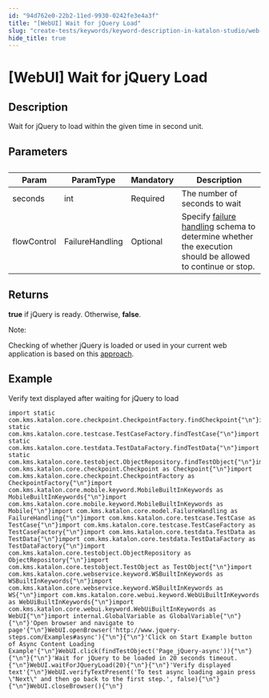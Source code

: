 ```yaml
---
id: "94d762e0-22b2-11ed-9930-0242fe3e4a3f"
title: "[WebUI] Wait for jQuery Load"
slug: "create-tests/keywords/keyword-description-in-katalon-studio/web-ui-keywords/webui-wait-for-jquery-load"
hide_title: true
---
```


# <a id="id_0" class="anchor_top_offset"/><a id="ariaid-title1" class="anchor_top_offset"/>[WebUI] Wait for jQuery Load


## <a id="id_0__id_1" class="anchor_top_offset"/>Description

              
<p xmlns="http://www.w3.org/1999/xhtml" className="p">Wait for jQuery to load within the given time in second   unit.</p> 
      

## <a id="id_0__id_2" class="anchor_top_offset"/>Parameters

              
<table xmlns="http://www.w3.org/1999/xhtml" className="table anchor_top_offset" id="id_0__cb8fe4ff-3c6b-43d1-80f7-1442d11f40ff"><caption /><thead className="thead"><tr className><th className="entry anchor_top_offset" id="id_0__cb8fe4ff-3c6b-43d1-80f7-1442d11f40ff__entry__1">Param</th><th className="entry anchor_top_offset" id="id_0__cb8fe4ff-3c6b-43d1-80f7-1442d11f40ff__entry__2">ParamType</th><th className="entry anchor_top_offset" id="id_0__cb8fe4ff-3c6b-43d1-80f7-1442d11f40ff__entry__3">Mandatory</th><th className="entry anchor_top_offset" id="id_0__cb8fe4ff-3c6b-43d1-80f7-1442d11f40ff__entry__4">Description</th></tr></thead><tbody className="tbody"><tr className><td className="entry" headers="id_0__cb8fe4ff-3c6b-43d1-80f7-1442d11f40ff__entry__1 id_0__cb8fe4ff-3c6b-43d1-80f7-1442d11f40ff__entry__2 id_0__cb8fe4ff-3c6b-43d1-80f7-1442d11f40ff__entry__3 id_0__cb8fe4ff-3c6b-43d1-80f7-1442d11f40ff__entry__4 ">seconds</td><td className="entry" headers="id_0__cb8fe4ff-3c6b-43d1-80f7-1442d11f40ff__entry__1 id_0__cb8fe4ff-3c6b-43d1-80f7-1442d11f40ff__entry__2 id_0__cb8fe4ff-3c6b-43d1-80f7-1442d11f40ff__entry__3 id_0__cb8fe4ff-3c6b-43d1-80f7-1442d11f40ff__entry__4 ">int</td><td className="entry" headers="id_0__cb8fe4ff-3c6b-43d1-80f7-1442d11f40ff__entry__1 id_0__cb8fe4ff-3c6b-43d1-80f7-1442d11f40ff__entry__2 id_0__cb8fe4ff-3c6b-43d1-80f7-1442d11f40ff__entry__3 id_0__cb8fe4ff-3c6b-43d1-80f7-1442d11f40ff__entry__4 ">Required</td><td className="entry" headers="id_0__cb8fe4ff-3c6b-43d1-80f7-1442d11f40ff__entry__1 id_0__cb8fe4ff-3c6b-43d1-80f7-1442d11f40ff__entry__2 id_0__cb8fe4ff-3c6b-43d1-80f7-1442d11f40ff__entry__3 id_0__cb8fe4ff-3c6b-43d1-80f7-1442d11f40ff__entry__4 ">The number of seconds to wait</td></tr><tr className><td className="entry" headers="id_0__cb8fe4ff-3c6b-43d1-80f7-1442d11f40ff__entry__1 id_0__cb8fe4ff-3c6b-43d1-80f7-1442d11f40ff__entry__2 id_0__cb8fe4ff-3c6b-43d1-80f7-1442d11f40ff__entry__3 id_0__cb8fe4ff-3c6b-43d1-80f7-1442d11f40ff__entry__4 ">flowControl</td><td className="entry" headers="id_0__cb8fe4ff-3c6b-43d1-80f7-1442d11f40ff__entry__1 id_0__cb8fe4ff-3c6b-43d1-80f7-1442d11f40ff__entry__2 id_0__cb8fe4ff-3c6b-43d1-80f7-1442d11f40ff__entry__3 id_0__cb8fe4ff-3c6b-43d1-80f7-1442d11f40ff__entry__4 ">FailureHandling</td><td className="entry" headers="id_0__cb8fe4ff-3c6b-43d1-80f7-1442d11f40ff__entry__1 id_0__cb8fe4ff-3c6b-43d1-80f7-1442d11f40ff__entry__2 id_0__cb8fe4ff-3c6b-43d1-80f7-1442d11f40ff__entry__3 id_0__cb8fe4ff-3c6b-43d1-80f7-1442d11f40ff__entry__4 ">Optional</td><td className="entry" headers="id_0__cb8fe4ff-3c6b-43d1-80f7-1442d11f40ff__entry__1 id_0__cb8fe4ff-3c6b-43d1-80f7-1442d11f40ff__entry__2 id_0__cb8fe4ff-3c6b-43d1-80f7-1442d11f40ff__entry__3 id_0__cb8fe4ff-3c6b-43d1-80f7-1442d11f40ff__entry__4 ">Specify <a className="xref" href="/docs/maintain/configure-failure-handling-settings-in-katalon-studio">failure handling</a> schema to         determine whether the execution should be allowed to continue or         stop.</td></tr></tbody></table> 
      

## <a id="id_0__id_3" class="anchor_top_offset"/>Returns

              
<p xmlns="http://www.w3.org/1999/xhtml" className="p">   <strong className="ph b">true</strong> if jQuery is ready. Otherwise,   <strong className="ph b">false</strong>.</p> 
      
<div xmlns="http://www.w3.org/1999/xhtml" className="note note note_note"><span className="note__title">Note:</span> 
  <p className="p">Checking of whether jQuery is loaded or used in your current web
    application is based on this <a className="xref j-external-link" href="http://www.swtestacademy.com/selenium-wait-javascript-angular-ajax/" target="_blank">approach</a>.</p>
</div>
      

## <a id="id_0__id_4" class="anchor_top_offset"/>Example

              
<p xmlns="http://www.w3.org/1999/xhtml" className="p">Verify text displayed after waiting for jQuery to load</p> 
              
<pre xmlns="http://www.w3.org/1999/xhtml" className="pre codeblock"><code>import static com.kms.katalon.core.checkpoint.CheckpointFactory.findCheckpoint{"\n"}import static com.kms.katalon.core.testcase.TestCaseFactory.findTestCase{"\n"}import static com.kms.katalon.core.testdata.TestDataFactory.findTestData{"\n"}import static com.kms.katalon.core.testobject.ObjectRepository.findTestObject{"\n"}import com.kms.katalon.core.checkpoint.Checkpoint as Checkpoint{"\n"}import com.kms.katalon.core.checkpoint.CheckpointFactory as CheckpointFactory{"\n"}import com.kms.katalon.core.mobile.keyword.MobileBuiltInKeywords as MobileBuiltInKeywords{"\n"}import com.kms.katalon.core.mobile.keyword.MobileBuiltInKeywords as Mobile{"\n"}import com.kms.katalon.core.model.FailureHandling as FailureHandling{"\n"}import com.kms.katalon.core.testcase.TestCase as TestCase{"\n"}import com.kms.katalon.core.testcase.TestCaseFactory as TestCaseFactory{"\n"}import com.kms.katalon.core.testdata.TestData as TestData{"\n"}import com.kms.katalon.core.testdata.TestDataFactory as TestDataFactory{"\n"}import com.kms.katalon.core.testobject.ObjectRepository as ObjectRepository{"\n"}import com.kms.katalon.core.testobject.TestObject as TestObject{"\n"}import com.kms.katalon.core.webservice.keyword.WSBuiltInKeywords as WSBuiltInKeywords{"\n"}import com.kms.katalon.core.webservice.keyword.WSBuiltInKeywords as WS{"\n"}import com.kms.katalon.core.webui.keyword.WebUiBuiltInKeywords as WebUiBuiltInKeywords{"\n"}import com.kms.katalon.core.webui.keyword.WebUiBuiltInKeywords as WebUI{"\n"}import internal.GlobalVariable as GlobalVariable{"\n"}{"\n"}'Open browser and navigate to page'{"\n"}WebUI.openBrowser('http://www.jquery-steps.com/Examples#async'){"\n"}{"\n"}'Click on Start Example button of Async Content Loading Example'{"\n"}WebUI.click(findTestObject('Page_jQuery-async')){"\n"}{"\n"}{"\n"}'Wait for jQuery to be loaded in 20 seconds timeout.{"\n"}WebUI.waitForJQueryLoad(20){"\n"}{"\n"}'Verify displayed text'{"\n"}WebUI.verifyTextPresent('To test async loading again press \"Next\" and then go back to the first step.', false){"\n"}{"\n"}WebUI.closeBrowser(){"\n"}</code></pre> 
            
